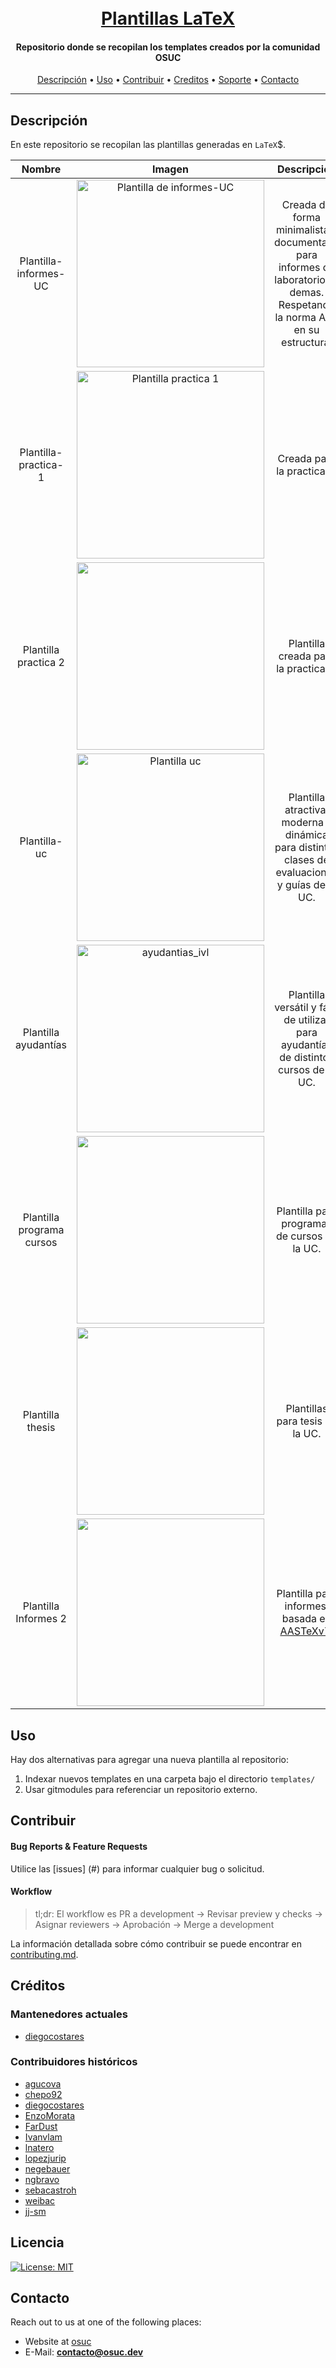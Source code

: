 <h1 align="center">
  <br>
  <a href=#>Plantillas LaTeX</a>
</h1>

<h4 align="center"> Repositorio donde se recopilan los templates creados por la comunidad OSUC </h4>

<p align="center">
     <!-- Badges Here -->
</p>

<p align="center">
  <a href="#Descripción">Descripción</a> •
  <a href="#Uso">Uso</a> •
  <a href="#Contribuir">Contribuir</a> •
  <a href="#Creditos">Creditos</a> •
  <a href="#Soporte">Soporte</a> •
  <a href="#Contacto">Contacto</a>
</p>

---

## Descripción

En este repositorio se recopilan las plantillas generadas en `LaTeX`$.

| Nombre | Imagen | Descripción | Descargar |
| :-----: | :----: | :----: | :----: |
| Plantilla-informes-UC | <img src="https://user-images.githubusercontent.com/62116423/188288409-3e889871-2c12-489a-8be7-f2910122ae50.png" alt="Plantilla de informes-UC" width="300"> | Creada de forma minimalista y documentada para informes de laboratorios y demas. Respetando la norma APA en su estructura. |     [Link](https://download-directory.github.io/?url=https%3A%2F%2Fgithub.com%2Fopen-source-uc%2Flatex-templates%2Ftree%2Fmaster%2Ftemplates%2Finformes-uc)      |
| Plantilla-practica-1  |   <img src="https://user-images.githubusercontent.com/62116423/188323505-b0a697e9-01f9-4197-8952-d1c54f011a65.png" alt="Plantilla practica 1" width="300">   |                                                 Creada para la practica 1.                                                 | [Link](https://download-directory.github.io/?url=https%3A%2F%2Fgithub.com%2Fopen-source-uc%2Flatex-templates%2Ftree%2Fmaster%2Ftemplates%2Fplantilla-practica-1) |
|     Plantilla practica 2 |<img src="https://github.com/open-source-uc/ing2001/assets/62116423/57fae933-c649-4866-8ac1-65ace8cfee2e" width="300"/> | Plantilla creada para la practica 2. |[Link](https://download-directory.github.io/?url=https%3A%2F%2Fgithub.com%2Fopen-source-uc%2Flatex-templates%2Ftree%2Fmaster%2Ftemplates%2Fplantilla-practica-2) |
|     Plantilla-uc      |    <img src="https://github.com/open-source-uc/latex-templates/raw/master/templates/plantilla-uc/ejemplos/portada.png#" alt="Plantilla uc" width="300"/>     |              Plantilla atractiva, moderna y dinámica para distintas clases de evaluaciones y guías de la UC.              |     [Link](https://download-directory.github.io/?url=https%3A%2F%2Fgithub.com%2Fopen-source-uc%2Flatex-templates%2Ftree%2Fmaster%2Ftemplates%2Fplantilla-uc)     |
|     Plantilla ayudantías      |    <img src="templates/ayudantias_ivl/ayudantias_ivl.jpg" alt="ayudantias_ivl" width="300"/>     |              Plantilla versátil y fácil de utilizar para ayudantías de distintos cursos de la UC.              |     [Link](https://download-directory.github.io/?url=https%3A%2F%2Fgithub.com%2Fopen-source-uc%2Flatex-templates%2Ftree%2Fmaster%2Ftemplates%2Fayudantias_ivl)     |
|   Plantilla programa cursos| <img src="https://github-production-user-asset-6210df.s3.amazonaws.com/62116423/248517864-39d5eb90-e5af-4fe6-bb14-6e6269d5d4ed.png" width="300"/> | Plantilla para programas de cursos de la UC. | [Link](https://download-directory.github.io/?url=https%3A%2F%2Fgithub.com%2Fopen-source-uc%2Flatex-templates%2Ftree%2Fmaster%2Ftemplates%2Fplantillas-programas-cursos) |
|   Plantilla thesis | <img src="https://github-production-user-asset-6210df.s3.amazonaws.com/62116423/248517992-fc4386d7-30e3-46b9-9a47-ea122496e472.png" width="300"/> | Plantillas para tesis de la UC. | [Link](https://download-directory.github.io/?url=https%3A%2F%2Fgithub.com%2Fopen-source-uc%2Flatex-template-msc%2Ftree%2Fa492fe1f74109aa3b67e3195988da15eaf3445e5) |
|   Plantilla Informes 2 | <img src="https://github.com/user-attachments/assets/82174953-86af-4bd3-8e68-2defa4f6d134" width="300"/> | Plantilla para informes, basada en [AASTeXv7](https://github.com/AASJournals/AASTeX7$0). | [Link](https://download-directory.github.io/?url=https%3A%2F%2Fgithub.com%2Fjj-sm%2FTeX-AST%2Ftree%2F90adf57f3b2bb9463daed60341077b8199a4b00c) |


## Uso
Hay dos alternativas para agregar una nueva plantilla al repositorio:

1. Indexar nuevos templates en una carpeta bajo el directorio `templates/`
2. Usar gitmodules para referenciar un repositorio externo.

## Contribuir

#### Bug Reports & Feature Requests

Utilice las [issues] (#) para informar cualquier bug o solicitud.

#### Workflow

> tl;dr:
> El workflow es PR a development -> Revisar preview y checks -> Asignar reviewers -> Aprobación -> Merge a development

La información detallada sobre cómo contribuir se puede encontrar en [contributing.md](contributing.md).

## Créditos

### Mantenedores actuales

- [diegocostares](https://www.github.com/diegocostares)

### Contribuidores históricos

- [agucova](https://github.com/agucova)
- [chepo92](https://github.com/chepo92)
- [diegocostares](https://github.com/diegocostares)
- [EnzoMorata](https://github.com/EnzoMorata)
- [FarDust](https://github.com/FarDust)
- [Ivanvlam](https://github.com/Ivanvlam)
- [lnatero](https://github.com/lnatero)
- [lopezjurip](https://github.com/lopezjurip)
- [negebauer](https://github.com/negebauer)
- [ngbravo](https://github.com/ngbravo)
- [sebacastroh](https://github.com/sebacastroh)
- [weibac](https://github.com/weibac)
- [jj-sm](https://github.com/jj-sm)

## Licencia

[![License: MIT](https://img.shields.io/badge/License-MIT-yellow.svg)](./license.md)

## Contacto

Reach out to us at one of the following places:

- Website at [osuc](https://osuc.dev)
- E-Mail: **contacto@osuc.dev**
